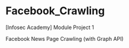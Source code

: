 # Facebook_Crawling
[Infosec Academy] Module Project 1

Facebook News Page Crawling (with Graph API)
